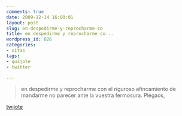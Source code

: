 ```yaml
---
comments: true
date: 2009-12-14 16:00:01
layout: post
slug: en-despedirme-y-reprocharme-co
title: en despedirme y reprocharme co...
wordpress_id: 826
categories:
- citas
tags:
- quijote
- twitter

---
```


>en despedirme y reprocharme con el riguroso afincamiento de mandarme no parecer ante la vuestra fermosura. Plégaos,  

[twijote](http://search.twitter.com/search?q=%23twijote)
